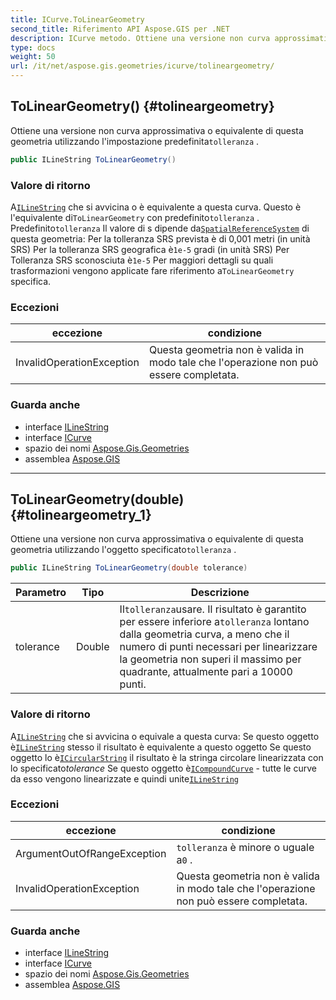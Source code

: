 ```yaml
---
title: ICurve.ToLinearGeometry
second_title: Riferimento API Aspose.GIS per .NET
description: ICurve metodo. Ottiene una versione non curva approssimativa o equivalente di questa geometria utilizzando limpostazione predefinitatolleranza .
type: docs
weight: 50
url: /it/net/aspose.gis.geometries/icurve/tolineargeometry/
---
```

## ToLinearGeometry() {#tolineargeometry}

Ottiene una versione non curva approssimativa o equivalente di questa geometria utilizzando l'impostazione predefinita`tolleranza` .

```csharp
public ILineString ToLinearGeometry()
```

### Valore di ritorno

A[`ILineString`](../../ilinestring/) che si avvicina o è equivalente a questa curva. Questo è l'equivalente di`ToLinearGeometry` con predefinito`tolleranza` . Predefinito`tolleranza` Il valore di s dipende da[`SpatialReferenceSystem`](../../../aspose.gis.spatialreferencing/spatialreferencesystem/) di questa geometria:  Per la tolleranza SRS prevista è di 0,001 metri (in unità SRS) Per la tolleranza SRS geografica è`1e-5` gradi (in unità SRS) Per Tolleranza SRS sconosciuta è`1e-5` Per maggiori dettagli su quali trasformazioni vengono applicate fare riferimento a`ToLinearGeometry` specifica.

### Eccezioni

| eccezione | condizione |
| --- | --- |
| InvalidOperationException | Questa geometria non è valida in modo tale che l'operazione non può essere completata. |

### Guarda anche

* interface [ILineString](../../ilinestring/)
* interface [ICurve](../)
* spazio dei nomi [Aspose.Gis.Geometries](../../icurve/)
* assemblea [Aspose.GIS](../../../)

---

## ToLinearGeometry(double) {#tolineargeometry_1}

Ottiene una versione non curva approssimativa o equivalente di questa geometria utilizzando l'oggetto specificato`tolleranza` .

```csharp
public ILineString ToLinearGeometry(double tolerance)
```

| Parametro | Tipo | Descrizione |
| --- | --- | --- |
| tolerance | Double | Il`tolleranza`usare. Il risultato è garantito per essere inferiore a`tolleranza` lontano dalla geometria curva, a meno che il numero di punti necessari per linearizzare la geometria non superi il massimo per quadrante, attualmente pari a 10000 punti. |

### Valore di ritorno

A[`ILineString`](../../ilinestring/) che si avvicina o equivale a questa curva:  Se questo oggetto è[`ILineString`](../../ilinestring/) stesso il risultato è equivalente a questo oggetto Se questo oggetto lo è[`ICircularString`](../../icircularstring/) il risultato è la stringa circolare linearizzata con lo specificato*tolerance* Se questo oggetto è[`ICompoundCurve`](../../icompoundcurve/) - tutte le curve da esso vengono linearizzate e quindi unite[`ILineString`](../../ilinestring/)

### Eccezioni

| eccezione | condizione |
| --- | --- |
| ArgumentOutOfRangeException | `tolleranza` è minore o uguale a`0` . |
| InvalidOperationException | Questa geometria non è valida in modo tale che l'operazione non può essere completata. |

### Guarda anche

* interface [ILineString](../../ilinestring/)
* interface [ICurve](../)
* spazio dei nomi [Aspose.Gis.Geometries](../../icurve/)
* assemblea [Aspose.GIS](../../../)


